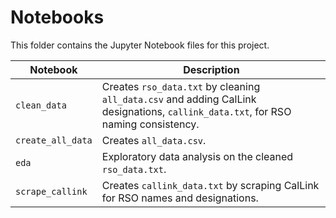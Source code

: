 # Notebooks

This folder contains the Jupyter Notebook files for this project.

| Notebook | Description |
| ----- | ----- |
| `clean_data` | Creates `rso_data.txt` by cleaning `all_data.csv` and adding CalLink designations, `callink_data.txt`, for RSO naming consistency. |
| `create_all_data` | Creates `all_data.csv`. | 
| `eda` | Exploratory data analysis on the cleaned `rso_data.txt`. |
| `scrape_callink` | Creates `callink_data.txt` by scraping CalLink for RSO names and designations. | 